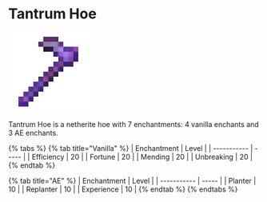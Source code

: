 # Tantrum Hoe

![](<../../.gitbook/assets/Tantrum Hoe.gif>)

Tantrum Hoe is a netherite hoe with 7 enchantments: 4 vanilla enchants and 3 AE enchants.

{% tabs %}
{% tab title="Vanilla" %}
| Enchantment | Level |
| ----------- | ----- |
| Efficiency  | 20    |
| Fortune     | 20    |
| Mending     | 20    |
| Unbreaking  | 20    |
{% endtab %}

{% tab title="AE" %}
| Enchantment | Level |
| ----------- | ----- |
| Planter     | 10    |
| Replanter   | 10    |
| Experience  | 10    |
{% endtab %}
{% endtabs %}
